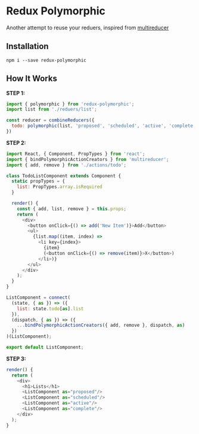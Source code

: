 # Redux Polymorphic

Another attempt to reuse your reduers, inspired from [multireducer](https://github.com/erikras/multireducer)

## Installation

```
npm i --save redux-polymorphic
```

## How It Works

**STEP 1:**

```javascript
import { polymorphic } from 'redux-polymorphic';
import list from './reduers/list';

const reducer = combineReducers({
  todo: polymorphic(list, 'proposed', 'scheduled', 'active', 'complete')
})
```

**STEP 2:**
```javascript
import React, { Component, PropTypes } from 'react';
import { bindPolymorphicActionCreators } from 'multireducer';
import { add, remove } from './actions/todo';

class TodoListComponent extends Component {
  static propTypes = {
    list: PropTypes.array.isRequired
  }

  render() {
    const { add, list, remove } = this.props;
    return (
      <div>
        <button onClick={() => add('New Item')}>Add</button>
        <ul>
          {list.map((item, index) =>
            <li key={index}>
              {item}
              (<button onClick={() => remove(item)}>X</button>)
            </li>)}
        </ul>
      </div>
    );
  }
}

ListComponent = connect(
  (state, { as }) => ({
    list: state.todo[as].list
  }),
  (dispatch, { as }) => ({
    ...bindPolymorphicActionCreators({ add, remove }, dispatch, as)
  })
)(ListComponent);

export default ListComponent;
```

**STEP 3:**

```javascript
render() {
  return (
    <div>
      <h1>Lists</h1>
      <ListComponent as="proposed"/>
      <ListComponent as="scheduled"/>
      <ListComponent as="active"/>
      <ListComponent as="complete"/>
    </div>
  );
}
```

